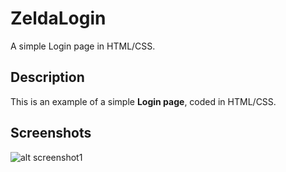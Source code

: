 # ZeldaLogin
A simple Login page in HTML/CSS.

## Description

This is an example of a simple **Login page**, coded in HTML/CSS.

## Screenshots

![alt screenshot1](https://github.com/dz9oo/zeldaLogin/blob/master/snapshot1.png)